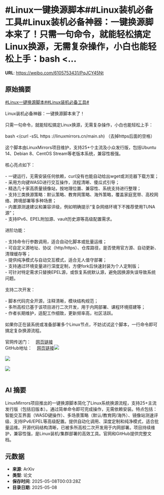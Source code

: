 # #Linux一键换源脚本##Linux装机必备工具#Linux装机必备神器：一键换源脚本来了！只需一句命令，就能轻松搞定Linux换源，无需复杂操作，小白也能轻松上手：bash <...

**URL**: https://weibo.com/6105753431/PqJCY45Nt

## 原始摘要

<a href="https://m.weibo.cn/search?containerid=231522type%3D1%26t%3D10%26q%3D%23Linux%E4%B8%80%E9%94%AE%E6%8D%A2%E6%BA%90%E8%84%9A%E6%9C%AC%23&amp;extparam=%23Linux%E4%B8%80%E9%94%AE%E6%8D%A2%E6%BA%90%E8%84%9A%E6%9C%AC%23" data-hide=""><span class="surl-text">#Linux一键换源脚本#</span></a><a href="https://m.weibo.cn/search?containerid=231522type%3D1%26t%3D10%26q%3D%23Linux%E8%A3%85%E6%9C%BA%E5%BF%85%E5%A4%87%E5%B7%A5%E5%85%B7%23&amp;extparam=%23Linux%E8%A3%85%E6%9C%BA%E5%BF%85%E5%A4%87%E5%B7%A5%E5%85%B7%23" data-hide=""><span class="surl-text">#Linux装机必备工具#</span></a><br><br>Linux装机必备神器：一键换源脚本来了！<br><br>只需一句命令，就能轻松搞定Linux换源，无需复杂操作，小白也能轻松上手：<br><br>bash &lt;(curl -sSL https ://linuxmirrors.cn/main.sh)  （去掉https后面的空格）<br><br>这个脚本由LinuxMirrors项目维护，支持25+个主流及小众发行版，包括Ubuntu 14、Debian 8、CentOS Stream等老版本系统，兼容性极强。<br><br>核心亮点如下：<br><br>- 一键运行，无需安装任何依赖，curl没有也能自动给出wget或浏览器下载方案；<br>- 采用方向键WASD进行交互操作，流程清晰、傻瓜式引导；<br>- 精选几十家高质量镜像站，按地理位置、兼容性、系统支持进行整理；<br>- 支持三类换源策略：默认策略、教育网策略、海外策略，覆盖家庭宽带、高校网络、跨境部署等多种场景；<br>- 内置源测速建议和兼容评级，例如明确提示“复杂网络环境下不推荐使用TUNA源”；<br>- 支持IPv6、EPEL附加源、vault历史源等高级配置需求。<br>    <br>进阶功能：<br><br>- 支持命令行参数调用，适合自动化脚本或批量运维；<br>- 可自定义源地址、协议（http/https）、仓库路径，是否使用官方源、自动更新、清理缓存等；<br>- 提供纯净模式与自动交互模式，适合无人值守部署；<br>- 支持通过环境变量进行深度定制，方便fork后快速封装为个人定制版；<br>- 可针对特定需求只替换EPEL源，或恢复系统默认源，避免因换源失误导致系统问题。<br>    <br>支持二次开发：<br><br>- 脚本代码完全开源，注释清晰，模块结构规范；<br>- 多所高校已基于该项目进行二次开发，用于内网部署、课程环境搭建等；    <br>- 作者长期维护，适配工作细致，更新频率高，社区活跃。<br>    <br>如果你正在装系统或准备部署多个Linux节点，不妨试试这个脚本，一行命令即可搞定复杂换源流程。<br><br>官网传送门：<a href="https://weibo.cn/sinaurl?u=https%3A%2F%2Flinuxmirrors.cn" data-hide=""><span class="url-icon"><img style="width: 1rem;height: 1rem" src="https://h5.sinaimg.cn/upload/2015/09/25/3/timeline_card_small_web_default.png" referrerpolicy="no-referrer"></span><span class="surl-text">网页链接</span></a><br>GitHub地址：<a href="https://weibo.cn/sinaurl?u=https%3A%2F%2Fgithub.com%2FSuperManito%2FLinuxMirrors2" data-hide=""><span class="url-icon"><img style="width: 1rem;height: 1rem" src="https://h5.sinaimg.cn/upload/2015/09/25/3/timeline_card_small_web_default.png" referrerpolicy="no-referrer"></span><span class="surl-text">网页链接</span></a><img style="" src="https://tvax1.sinaimg.cn/large/006Fd7o3gy1i1722gluvuj31s02k71kx.jpg" referrerpolicy="no-referrer"><br><br><img style="" src="https://tvax2.sinaimg.cn/large/006Fd7o3gy1i1722irdzaj30zk0ip7ck.jpg" referrerpolicy="no-referrer"><br><br><img style="" src="https://tvax4.sinaimg.cn/large/006Fd7o3gy1i1722k0rxzj323s1e7axl.jpg" referrerpolicy="no-referrer"><br><br>

## AI 摘要

LinuxMirrors项目推出的一键换源脚本简化了Linux系统换源流程，支持25+主流发行版（包括旧版本）。通过简单命令即可完成操作，无需依赖安装。特点包括：智能交互界面（WASD键操作）、多场景策略（默认/教育网/海外）、镜像站测速评级、支持IPv6/EPEL等高级配置。提供自动化调用、深度定制和纯净模式，适合批量运维。开源代码结构清晰，已被多所高校二次开发用于内网部署。项目持续维护，兼容性强，是Linux装机/集群部署的高效工具。官网和GitHub提供完整文档。

## 元数据

- **来源**: ArXiv
- **类型**: 论文
- **保存时间**: 2025-05-08T00:03:28Z
- **目录日期**: 2025-05-08
